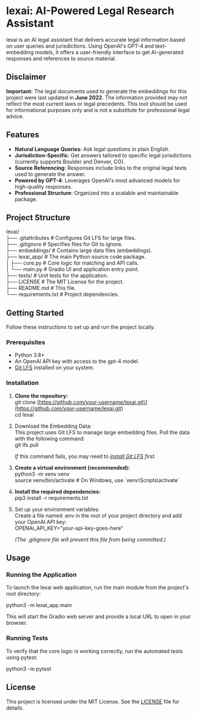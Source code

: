 # **lexai: AI-Powered Legal Research Assistant**

lexai is an AI legal assistant that delivers accurate legal information based on user queries and jurisdictions. Using OpenAI's GPT-4 and text-embedding models, it offers a user-friendly interface to get AI-generated responses and references to source material.

## **Disclaimer**

**Important:** The legal documents used to generate the embeddings for this project were last updated in **June 2022**. The information provided may not reflect the most current laws or legal precedents. This tool should be used for informational purposes only and is not a substitute for professional legal advice.

## **Features**

- **Natural Language Queries**: Ask legal questions in plain English.
- **Jurisdiction-Specific**: Get answers tailored to specific legal jurisdictions (currently supports Boulder and Denver, CO).
- **Source Referencing**: Responses include links to the original legal texts used to generate the answer.
- **Powered by GPT-4**: Leverages OpenAI's most advanced models for high-quality responses.
- **Professional Structure**: Organized into a scalable and maintainable package.

## **Project Structure**

lexai/  
├── .gitattributes \# Configures Git LFS for large files.  
├── .gitignore \# Specifies files for Git to ignore.  
├── embeddings/ \# Contains large data files (embeddings).  
├── lexai_app/ \# The main Python source code package.  
│ ├── core.py \# Core logic for matching and API calls.  
│ └── main.py \# Gradio UI and application entry point.  
├── tests/ \# Unit tests for the application.  
├── LICENSE \# The MIT License for the project.  
├── README.md \# This file.  
└── requirements.txt \# Project dependencies.

## **Getting Started**

Follow these instructions to set up and run the project locally.

### **Prerequisites**

- Python 3.8+
- An OpenAI API key with access to the gpt-4 model.
- [Git LFS](https://git-lfs.com) installed on your system.

### **Installation**

1. **Clone the repository:**  
   git clone \[https://github.com/your-username/lexai.git\](https://github.com/your-username/lexai.git)  
   cd lexai

2. Download the Embedding Data:  
   This project uses Git LFS to manage large embedding files. Pull the data with the following command:  
   git lfs pull

   _If_ this command fails, you may need to [_install Git LFS_](https://git-lfs.com) _first._

3. **Create a virtual environment (recommended):**  
   python3 \-m venv venv  
   source venv/bin/activate \# On Windows, use \`venv\\Scripts\\activate\`

4. **Install the required dependencies:**  
   pip3 install \-r requirements.txt

5. Set up your environment variables:  
   Create a file named .env in the root of your project directory and add your OpenAI API key:  
   OPENAI_API_KEY="your-api-key-goes-here"

   _(The .gitignore file will prevent this file from being committed.)_

## **Usage**

### **Running the Application**

To launch the lexai web application, run the main module from the project's root directory:

python3 \-m lexai_app.main

This will start the Gradio web server and provide a local URL to open in your browser.

### **Running Tests**

To verify that the core logic is working correctly, run the automated tests using pytest:

python3 \-m pytest

## **License**

This project is licensed under the MIT License. See the [LICENSE](http://docs.google.com/LICENSE) file for details.

